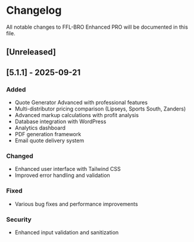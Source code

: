 # Changelog

All notable changes to FFL-BRO Enhanced PRO will be documented in this file.

## [Unreleased]

## [5.1.1] - 2025-09-21

### Added
- Quote Generator Advanced with professional features
- Multi-distributor pricing comparison (Lipseys, Sports South, Zanders)
- Advanced markup calculations with profit analysis
- Database integration with WordPress
- Analytics dashboard
- PDF generation framework
- Email quote delivery system

### Changed
- Enhanced user interface with Tailwind CSS
- Improved error handling and validation

### Fixed
- Various bug fixes and performance improvements

### Security
- Enhanced input validation and sanitization
